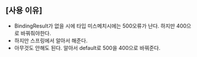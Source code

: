 ## [사용 이유] ##

- BindingResult가 없을 시에 타입 미스메치시에는 500오류가 난다. 하지만 400으로 바꿔줘야한다.
- 하지만 스프링에서 알아서 해준다.
- 아무것도 안해도 된다. 알아서 default로 500을 400으로 바꿔준다.

